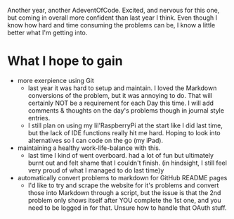 Another year, another AdeventOfCode. 
Excited, and nervous for this one, but coming in overall more confident than last year I think. Even though I know how hard and time consuming the problems can be, I know a little better what I'm getting into. 

# What I hope to gain
- more exerpience using Git
	- last year it was hard to setup and maintain. I loved the Markdown conversions of the problem, but it was annoying to do. That will certainly NOT be a requirement for each Day this time. I will add comments & thoughts on the day's problems though in journal style entries. 
	- I still plan on using my lil'RaspberryPi at the start like I did last time, but the lack of IDE functions really hit me hard. Hoping to look into alternatives so I can code on the go (my iPad). 
- maintaining a healthy work-life-balance with this. 
	- last time I kind of went overboard. had a lot of fun but ultimately burnt out and felt shame that I couldn't finish. (in hindsight, I still feel very proud of what I managed to do last time)y
- automatically convert problems to markdown for GitHub README pages
	- I'd like to try and scrape the website for it's problems and convert those into Markdown through a script, but the issue is that the 2nd problem only shows itself after YOU complete the 1st one, and you need to be logged in for that. Unsure how to handle that OAuth stuff.
 
